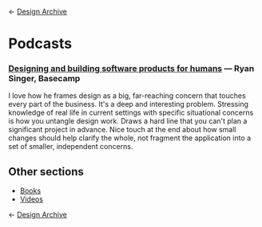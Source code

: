 &larr; [Design Archive](https://github.com/danritz/design-archive/blob/master/README.md)

# Podcasts

### [Designing and building software products for humans](https://www.breaker.audio/laroche-dot-fm-podcast/e/30739854) — Ryan Singer, Basecamp

I love how he frames design as a big, far-reaching concern that touches every part of the business. It's a deep and interesting problem. Stressing knowledge of real life in current settings with specific situational concerns is how you untangle design work. Draws a hard line that you can't plan a significant project in advance. Nice touch at the end about how small changes should help clarify the whole, not fragment the application into a set of smaller, independent concerns.

## Other sections

* [Books](https://github.com/danritz/design-archive/blob/master/books.md)
* [Videos](https://github.com/danritz/design-archive/blob/master/videos.md)

&larr; [Design Archive](https://github.com/danritz/design-archive/blob/master/README.md)
